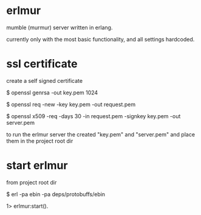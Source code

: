 erlmur
======

mumble (murmur) server written in erlang.

currently only with the most basic functionality, and all settings hardcoded.


ssl certificate
===============

create a self signed certificate


$ openssl genrsa -out key.pem 1024

$ openssl req -new -key key.pem -out request.pem

$ openssl x509 -req -days 30 -in request.pem -signkey key.pem -out server.pem


to run the erlmur server the created "key.pem" and "server.pem" and place them in the project root dir


start erlmur
============

from project root dir

$ erl -pa ebin -pa deps/protobuffs/ebin

1> erlmur:start().
